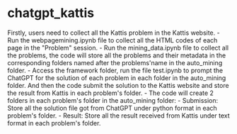# chatgpt_kattis
Firstly, users need to collect all the Kattis problem in the Kattis website. 
    - Run the webpagemining.ipynb file to collect all the HTML codes of each page in the "Problem" session.
    - Run the mining_data.ipynb file to collect all the problems, the code will store all the problems and their metadata in the corresponding folders named after the problems'name in the auto_mining folder.
    - Access the framework folder, run the file test.ipynb to prompt the ChatGPT for the solution of each problem in each folder in the auto_mining folder. And then the code submit the solution to the Kattis website and store the result from Kattis in each problem's folder.
        - The code will create 2 folders in each problem's folder in the auto_mining folder: 
            - Submission: Store all the solution file got from ChatGPT under python format in each problem's folder.
            - Result: Store all the result received from Kattis under text format in each problem's folder.
